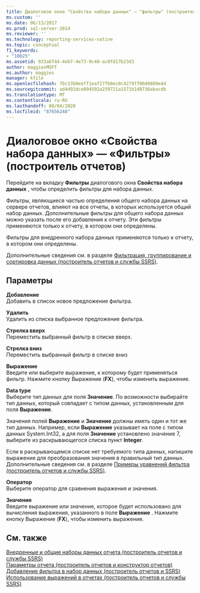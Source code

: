 ```yaml
---
title: Диалоговое окно "Свойства набора данных" — "фильтры" (построитель отчетов) | Документация Майкрософт
ms.custom: ''
ms.date: 06/13/2017
ms.prod: sql-server-2014
ms.reviewer: ''
ms.technology: reporting-services-native
ms.topic: conceptual
f1_keywords:
- "10025"
ms.assetid: 933a6f44-4eb7-4e73-9c40-ac0fd17b23d3
author: maggiesMSFT
ms.author: maggies
manager: kfile
ms.openlocfilehash: 7bc13b0eeff1eaf27fb0ec0c4279ff00d0809e4d
ms.sourcegitcommit: ad4d92dce894592a259721a1571b1d8736abacdb
ms.translationtype: MT
ms.contentlocale: ru-RU
ms.lasthandoff: 08/04/2020
ms.locfileid: "87656248"
---
```

# <a name="dataset-properties-dialog-box-filters-report-builder"></a>Диалоговое окно «Свойства набора данных» — «Фильтры» (построитель отчетов)
  Перейдите на вкладку **Фильтры** диалогового окна **Свойства набора данных** , чтобы определить фильтры для набора данных.  
  
 Фильтры, являющиеся частью определения общего набора данных на сервере отчетов, влияют на все отчеты, в которых используется общий набор данных. Дополнительные фильтры для общего набора данных можно указать после его добавления к отчету. Эти фильтры применяются только к отчету, в котором они определены.  
  
 Фильтры для внедренного набора данных применяются только к отчету, в котором они определены.  
  
 Дополнительные сведения см. в разделе [Фильтрация, группирование и сортировка данных (построитель отчетов и службы SSRS)](report-design/filter-group-and-sort-data-report-builder-and-ssrs.md).  
  
## <a name="options"></a>Параметры  
 **Добавление**  
 Добавить в список новое предложение фильтра.  
  
 **Удалить**  
 Удалить из списка выбранное предложение фильтра.  
  
 **Стрелка вверх**  
 Переместить выбранный фильтр в списке вверх.  
  
 **Стрелка вниз**  
 Переместить выбранный фильтр в списке вниз  
  
 **Выражение**  
 Введите или выберите выражение, к которому будет применяться фильтр. Нажмите кнопку Выражение (**FX**), чтобы изменить выражение.  
  
 **Data type**  
 Выберите тип данных для поля **Значение**. По возможности выбирайте тип данных, который совпадает с типом данных, установленным для поля **Выражение**.  
  
 Значения полей **Выражение** и **Значение** должны иметь один и тот же тип данных. Например, если **Выражение** указывает на поле с типом данных System.Int32, а для поля **Значение** установлено значение 7, выберите из раскрывающегося списка пункт **Integer**.  
  
 Если в раскрывающемся списке нет требуемого типа данных, напишите выражение для преобразования значения в правильный тип данных. Дополнительные сведения см. в разделе [Примеры уравнений фильтра (построитель отчетов и службы SSRS)](report-design/filter-equation-examples-report-builder-and-ssrs.md).  
  
 **Оператор**  
 Выберите оператор для сравнения выражения и значения.  
  
 **Значение**  
 Введите выражение или значение, которое будет использовано для вычисления выражения, указанного в поле **Выражение** . Нажмите кнопку Выражение (**FX**), чтобы изменить выражение.  
  
## <a name="see-also"></a>См. также  
 [Внедренные и общие наборы данных отчета &#40;построитель отчетов и службы SSRS&#41;](report-data/report-embedded-datasets-and-shared-datasets-report-builder-and-ssrs.md)   
 [Параметры отчета &#40;построитель отчетов и конструктор отчетов&#41;](report-design/report-parameters-report-builder-and-report-designer.md)   
 [Добавление фильтра в набор данных &#40;построитель отчетов и SSRS&#41;](report-data/add-a-filter-to-a-dataset-report-builder-and-ssrs.md)   
 [Использование выражений в отчетах (построитель отчетов и службы SSRS)](report-design/expression-uses-in-reports-report-builder-and-ssrs.md)  
  
  
